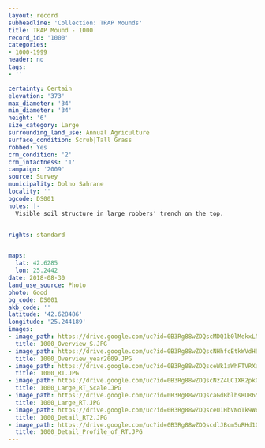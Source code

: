 ```yaml
---
layout: record
subheadline: 'Collection: TRAP Mounds'
title: TRAP Mound - 1000
record_id: '1000'
categories:
- 1000-1999
header: no
tags:
- ''

certainty: Certain
elevation: '373'
max_diameter: '34'
min_diameter: '34'
height: '6'
size_category: Large
surrounding_land_use: Annual Agriculture
surface_condition: Scrub|Tall Grass
robbed: Yes
crm_condition: '2'
crm_intactness: '1'
campaign: '2009'
source: Survey
municipality: Dolno Sahrane
locality: ''
bgcode: DS001
notes: |-
  Visible soil structure in large robbers' trench on the top.


rights: standard


maps:
  lat: 42.6285
  lon: 25.2442
date: 2018-08-30
land_use_source: Photo
photo: Good
bg_code: DS001
akb_code: ''
latitude: '42.628486'
longitude: '25.244189'
images:
- image_path: https://drive.google.com/uc?id=0B3Rg88wZDQscMDQ1b0lMekxLN3c
  title: 1000_Overview_S.JPG
- image_path: https://drive.google.com/uc?id=0B3Rg88wZDQscNHhfcEtkWVdHSzA
  title: 1000_Overview_year2009.JPG
- image_path: https://drive.google.com/uc?id=0B3Rg88wZDQsceWk1aWhFTVRXaDg
  title: 1000_RT.JPG
- image_path: https://drive.google.com/uc?id=0B3Rg88wZDQscNzZ4UC1XR2pkQVE
  title: 1000_Large_RT_Scale.JPG
- image_path: https://drive.google.com/uc?id=0B3Rg88wZDQscaGdBblhsRUR6YXM
  title: 1000_Large_RT.JPG
- image_path: https://drive.google.com/uc?id=0B3Rg88wZDQsceU1HbVNoTk9WcVU
  title: 1000_Detail_RT2.JPG
- image_path: https://drive.google.com/uc?id=0B3Rg88wZDQscdlJBcm5uRHd1OXc
  title: 1000_Detail_Profile_of_RT.JPG
---
```

